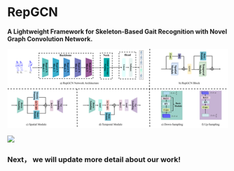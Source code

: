 # RepGCN
**A Lightweight Framework for Skeleton-Based Gait Recognition with Novel Graph Convolution Network.** 



![](assets/Fig4.png)

![](/assets/fig5.png)

### Next， we will update more detail about our work!
